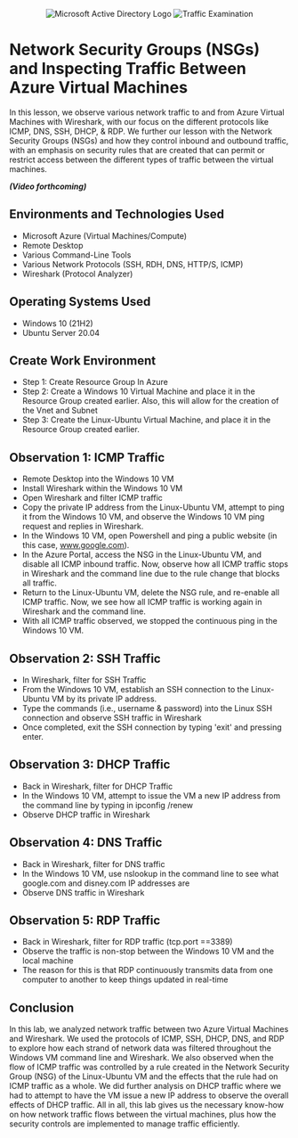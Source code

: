 

<p align="center">
 <img src="https://i.imgur.com/pU5A58S.png" alt="Microsoft Active Directory Logo"/>
 <img src="https://i.imgur.com/Ua7udoS.png" alt="Traffic Examination"/>
 </p>
 
 <h1>Network Security Groups (NSGs) and Inspecting Traffic Between Azure Virtual Machines</h1>
 In this lesson, we observe various network traffic to and from Azure Virtual Machines with Wireshark, with our focus on the different protocols like ICMP, DNS, SSH, DHCP, & RDP.
 We further our lesson with the Network Security Groups (NSGs) and how they control inbound and outbound traffic, with an emphasis on security rules that are created that can
 permit or restrict access between the different types of traffic between the virtual machines.<br />



 ***(Video forthcoming)***
 
 <h2>Environments and Technologies Used</h2>
 
 - Microsoft Azure (Virtual Machines/Compute)
 - Remote Desktop
 - Various Command-Line Tools
 - Various Network Protocols (SSH, RDH, DNS, HTTP/S, ICMP)
 - Wireshark (Protocol Analyzer)
 
 <h2>Operating Systems Used </h2>
 
 - Windows 10 (21H2)
 - Ubuntu Server 20.04
 
 <h2>Create Work Environment</h2>
 
 - Step 1: Create Resource Group In Azure
 - Step 2: Create a Windows 10 Virtual Machine and place it in the Resource Group created earlier. Also, this will allow for the creation of the Vnet and Subnet
 - Step 3: Create the Linux-Ubuntu Virtual Machine, and place it in the Resource Group created earlier. 

 
 <h2>Observation 1: ICMP Traffic</h2>

 - Remote Desktop into the Windows 10 VM
 - Install Wireshark within the Windows 10 VM
 - Open Wireshark and filter ICMP traffic 
 - Copy the private IP address from the Linux-Ubuntu VM, attempt to ping it from the Windows 10 VM, and observe the Windows 10 VM ping request and 
 replies in Wireshark.
 - In the Windows 10 VM, open Powershell and ping a public website (in this case, www.google.com).
 - In the Azure Portal, access the NSG in the Linux-Ubuntu VM, and disable all ICMP inbound traffic. Now, observe how all ICMP traffic stops in Wireshark and the command line
 due to the rule change that blocks all traffic. 
 - Return to the Linux-Ubuntu VM, delete the NSG rule, and re-enable all ICMP traffic. Now, we see how all ICMP traffic is working again in Wireshark and
 the command line. 
 - With all ICMP traffic observed, we stopped the continuous ping in the Windows 10 VM. 


 <h2>Observation 2: SSH Traffic</h2>

 - In Wireshark, filter for SSH Traffic
 - From the Windows 10 VM, establish an SSH connection to the Linux-Ubuntu VM by its private IP address. 
 - Type the commands (i.e., username & password) into the Linux SSH connection and observe SSH traffic in Wireshark
 - Once completed, exit the SSH connection by typing 'exit' and pressing enter. 


 <h2>Observation 3: DHCP Traffic</h2>

 - Back in Wireshark, filter for DHCP Traffic
 - In the Windows 10 VM, attempt to issue the VM a new IP address from the command line by typing in ipconfig /renew
 - Observe DHCP traffic in Wireshark

 <h2>Observation 4: DNS Traffic</h2>

 - Back in Wireshark, filter for DNS traffic
 - In the Windows 10 VM, use nslookup in the command line to see what 
 google.com and disney.com IP addresses are
 - Observe DNS traffic in Wireshark

 <h2>Observation 5: RDP Traffic</h2>

 - Back in Wireshark, filter for RDP traffic (tcp.port ==3389)
 - Observe the traffic is non-stop between the Windows 10 VM and the local machine
 - The reason for this is that RDP continuously transmits data from one computer to another to keep things updated in real-time


<h2>Conclusion</h2>

In this lab, we analyzed network traffic between two Azure Virtual Machines and Wireshark. We used the protocols of ICMP, SSH, DHCP, DNS, and RDP to 
explore how each strand of network data was filtered throughout the Windows VM command line and Wireshark. We also observed when the flow of ICMP traffic was controlled by a rule
created in the Network Security Group (NSG) of the Linux-Ubuntu VM and the effects that the rule had on ICMP traffic as a whole. We did further analysis on DHCP traffic where we 
had to attempt to have the VM issue a new IP address to observe the overall effects of DHCP traffic. All in all, this lab gives us the necessary know-how on how network traffic 
flows between the virtual machines, plus how the security controls are implemented to manage traffic efficiently. 

 
 

 
